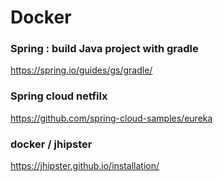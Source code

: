 # Docker

### Spring : build Java project with gradle
https://spring.io/guides/gs/gradle/

### Spring cloud netfilx
https://github.com/spring-cloud-samples/eureka

### docker / jhipster
https://jhipster.github.io/installation/
